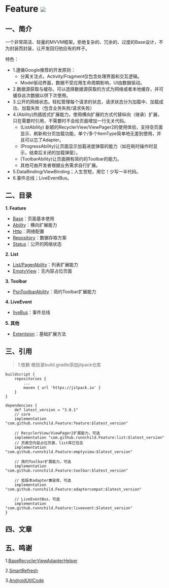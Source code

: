 # Feature [![](https://jitpack.io/v/runnchild/Feature.svg)](https://jitpack.io/#runnchild/Feature)

## 一、简介

一个非常简洁、轻量的MVVM框架。拒绝复杂的、冗余的、过度的Base设计，不为封装而封装，让开发回归他应有的样子。

特色：

+ 1.遵循Google推荐的开发原则：
  - 分离关注点，Activity/Fragment仅包含处理界面和交互逻辑。
  - Model驱动界面，数据不受应用生命周期影响，UI由数据驱动。
+ 2.数据源获取与缓存。可以选择数据源获取的方式为网络或者本地缓存，并可缓存此次数据以供下次使用。
+ 3.公开的网络状态。轻松管理每个请求的状态，请求状态分为加载中、加载成功、加载失败（包含业务失败/请求失败）
+ 4.(Ability)热插拔式扩展能力。使用横向扩展的方式代替纵向（继承）扩展，只在需要时引用，不需要时不会给页面增加一行无关代码。
  - (ListAbility)
    新颖的RecyclerView/ViewPager2的使用体验，支持空页面显示、刷新和分页加载功能，单个/多个ItemType简单地无差别使用，并且可以忘了Adapter。
  - (ProgressAbility)让页面显示加载进度弹窗的能力（如在耗时操作时显示，结束后关闭的加载弹窗）。
  - (ToolbarAbility)让页面拥有简约的Toolbar的能力。
  - 其他可由开发者根据业务需求自行扩展。
+ 5.DataBinding/ViewBinding；人生苦短，用它！少写一半代码。
+ 6.事件总线；LiveEventBus。

## 二、目录

**1. Feature**

+ [Base](https://github.com/runnchild/Feature/wiki/Base)：页面基本使用
+ [Ability](https://github.com/runnchild/Feature/wiki/Ability)：横向扩展能力
+ [Http](https://github.com/runnchild/Feature/wiki/Http)：网络配置
+ [Repository](https://github.com/runnchild/Feature/wiki/Repository)：数据存取方案
+ [Status](https://github.com/runnchild/Feature/wiki/Status)：公开的网络状态

**2. List**

+ [List/PagerAbility](https://github.com/runnchild/Feature/wiki/ListAbility-PagerAbility)：列表扩展能力
+ [EmptyView](https://github.com/runnchild/Feature/wiki/EmptyView)：无内容占位页面

**3. Toolbar**

+ [PsnToolbarAbility](https://github.com/runnchild/Feature/wiki/PsnToolbar)：简约Toolbar扩展能力

**4. LiveEvent**

+ [liveBus](https://github.com/runnchild/Feature/wiki/LiveEvent)：事件总线

**5. 其他**

+ [Extentsion](https://github.com/runnchild/Feature/wiki/Binding)：基础扩展方法

## 三、引用

> 1.依赖 根目录build.gradle添加jitpack仓库

```
buildscript {
    repositories {
        ...
        maven { url 'https://jitpack.io' }
    }
}
```

```
dependencies {
    def latest_version = "3.0.1"
    // core
    implementation "com.github.runnchild.Feature:feature:$latest_version"
    
    // RecyclerView/ViewPager2扩展能力，可选
    implementation "com.github.runnchild.Feature:list:$latest_version" 
    // 页面空内容占位页面，list库已包含
    implementation "com.github.runnchild.Feature:emptyview:$latest_version" 
    
    // 简约Toolbar扩展能力，可选
    implementation "com.github.runnchild.Feature:toolbar:$latest_version"
    
    // 低版本adapter兼容库，可选
    implementation "com.github.runnchild.Feature:adaptercompat:$latest_version"
    
    // LiveEventBus，可选
    implementation "com.github.runnchild.Feature:liveevent:$latest_version"
}
```

## 四、文章


## 五、鸣谢

1.[BaseRecyclerViewAdapterHelper](https://github.com/CymChad/BaseRecyclerViewAdapterHelper)

2.[SmartRefresh](https://github.com/scwang90/SmartRefreshLayout)

3.[AndroidUtilCode](https://github.com/Blankj/AndroidUtilCode)
